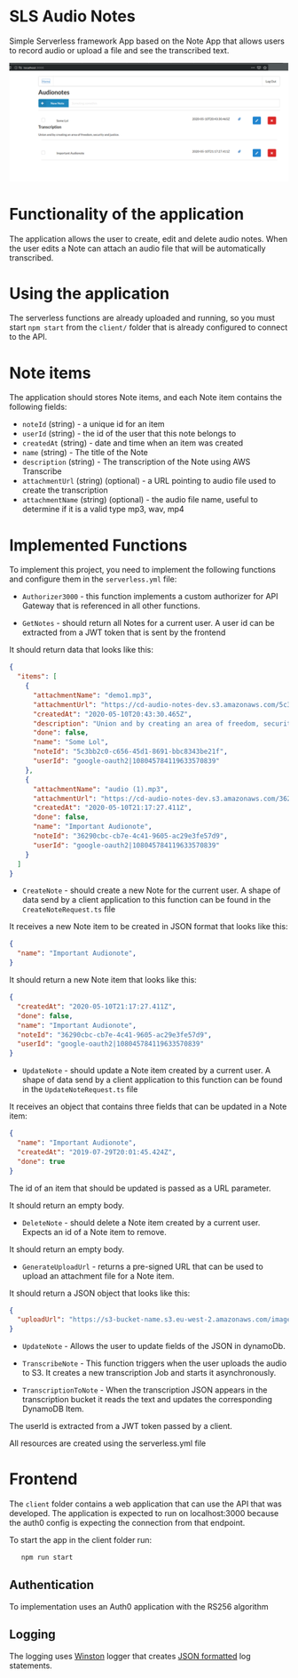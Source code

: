 # SLS Audio Notes

Simple Serverless framework App based on the Note App that allows users to record audio or upload a file and see the transcribed text.

![Application running on port 3000](images/audionotes-sshot.png?raw=true)


# Functionality of the application

The application allows the user to create, edit and delete audio notes. When the user edits a Note can attach an audio file that will be automatically transcribed.

# Using the application
The serverless functions are already uploaded and running, so you must start `npm start` from the `client/` folder that is already configured to connect to the API.

# Note items

The application should stores Note items, and each Note item contains the following fields:

* `noteId` (string) - a unique id for an item
* `userId` (string) - the id of the user that this note belongs to
* `createdAt` (string) - date and time when an item was created
* `name` (string) - The title of the Note
* `description` (string) - The transcription of the Note using AWS Transcribe
* `attachmentUrl` (string) (optional) - a URL pointing to audio file used to create the transcription
* `attachmentName` (string) (optional) - the audio file name, useful to determine if it is a valid type mp3, wav, mp4



# Implemented Functions

To implement this project, you need to implement the following functions and configure them in the `serverless.yml` file:

* `Authorizer3000` - this function implements a custom authorizer for API Gateway that is referenced in all other functions.

* `GetNotes` - should return all Notes for a current user. A user id can be extracted from a JWT token that is sent by the frontend

It should return data that looks like this:

```json
{
  "items": [
    {
      "attachmentName": "demo1.mp3",
      "attachmentUrl": "https://cd-audio-notes-dev.s3.amazonaws.com/5c3bb2c0-c656-45d1-8691-bbc8343be21f/demo1.mp3",
      "createdAt": "2020-05-10T20:43:30.465Z",
      "description": "Union and by creating an area of freedom, security and justice.",
      "done": false,
      "name": "Some Lol",
      "noteId": "5c3bb2c0-c656-45d1-8691-bbc8343be21f",
      "userId": "google-oauth2|108045784119633570839"
    },
    {
      "attachmentName": "audio (1).mp3",
      "attachmentUrl": "https://cd-audio-notes-dev.s3.amazonaws.com/36290cbc-cb7e-4c41-9605-ac29e3fe57d9/audio (1).mp3",
      "createdAt": "2020-05-10T21:17:27.411Z",
      "done": false,
      "name": "Important Audionote",
      "noteId": "36290cbc-cb7e-4c41-9605-ac29e3fe57d9",
      "userId": "google-oauth2|108045784119633570839"
    }
  ]
}
```

* `CreateNote` - should create a new Note for the current user. A shape of data send by a client application to this function can be found in the `CreateNoteRequest.ts` file

It receives a new Note item to be created in JSON format that looks like this:

```json
{
  "name": "Important Audionote",
}
```

It should return a new Note item that looks like this:

```json
{
  "createdAt": "2020-05-10T21:17:27.411Z",
  "done": false,
  "name": "Important Audionote",
  "noteId": "36290cbc-cb7e-4c41-9605-ac29e3fe57d9",
  "userId": "google-oauth2|108045784119633570839"
}
```

* `UpdateNote` - should update a Note item created by a current user. A shape of data send by a client application to this function can be found in the `UpdateNoteRequest.ts` file

It receives an object that contains three fields that can be updated in a Note item:

```json
{
  "name": "Important Audionote",
  "createdAt": "2019-07-29T20:01:45.424Z",
  "done": true
}
```

The id of an item that should be updated is passed as a URL parameter.

It should return an empty body.

* `DeleteNote` - should delete a Note item created by a current user. Expects an id of a Note item to remove.

It should return an empty body.

* `GenerateUploadUrl` - returns a pre-signed URL that can be used to upload an attachment file for a Note item.

It should return a JSON object that looks like this:

```json
{
  "uploadUrl": "https://s3-bucket-name.s3.eu-west-2.amazonaws.com/image.png"
}
```

* `UpdateNote` - Allows the user to update fields of the JSON in dynamoDb.

* `TranscribeNote` - This function triggers when the user uploads the audio to S3. It creates a new transcription Job and starts it asynchronously. 

* `TranscriptionToNote` - When the transcription JSON appears in the transcription bucket it reads the text and updates the corresponding DynamoDB Item. 


The userId is extracted from a JWT token passed by a client.

All resources are created using the serverless.yml file


# Frontend

The `client` folder contains a web application that can use the API that was developed. The application is expected to run on localhost:3000 because the auth0 config is expecting the connection from that endpoint.

To start the app in the client folder run:
```bash
   npm run start
```

## Authentication

To implementation uses an Auth0 application with the RS256 algorithm


## Logging

The logging uses  [Winston](https://github.com/winstonjs/winston) logger that creates [JSON formatted](https://stackify.com/what-is-structured-logging-and-why-developers-need-it/) log statements.
